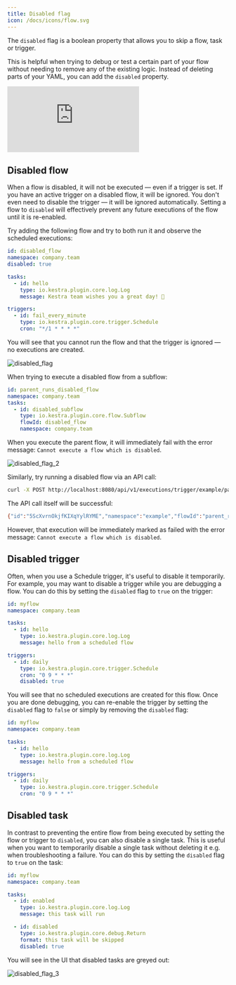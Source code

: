 ```yaml
---
title: Disabled flag
icon: /docs/icons/flow.svg
---
```


The `disabled` flag is a boolean property that allows you to skip a flow, task or trigger.

This is helpful when trying to debug or test a certain part of your flow without needing to remove any of the existing logic. Instead of deleting parts of your YAML, you can add the `disabled` property.

<div class="video-container">
  <iframe src="https://www.youtube.com/embed/FcDsU1YIToI?si=xc5fuRlIDaWNUjWn" title="YouTube video player" frameborder="0" allow="accelerometer; autoplay; clipboard-write; encrypted-media; gyroscope; picture-in-picture; web-share" referrerpolicy="strict-origin-when-cross-origin" allowfullscreen></iframe>
</div>


## Disabled flow

When a flow is disabled, it will not be executed — even if a trigger is set. If you have an active trigger on a disabled flow, it will be ignored. You don't even need to disable the trigger — it will be ignored automatically. Setting a flow to `disabled` will effectively prevent any future executions of the flow until it is re-enabled.

Try adding the following flow and try to both run it and observe the scheduled executions:

```yaml
id: disabled_flow
namespace: company.team
disabled: true

tasks:
  - id: hello
    type: io.kestra.plugin.core.log.Log
    message: Kestra team wishes you a great day! 👋

triggers:
  - id: fail_every_minute
    type: io.kestra.plugin.core.trigger.Schedule
    cron: "*/1 * * * *"
```

You will see that you cannot run the flow and that the trigger is ignored — no executions are created.

![disabled_flag](../../concepts/disabled_flag_1.png)

When trying to execute a disabled flow from a subflow:

```yaml
id: parent_runs_disabled_flow
namespace: company.team
tasks:
  - id: disabled_subflow
    type: io.kestra.plugin.core.flow.Subflow
    flowId: disabled_flow
    namespace: company.team
```

When you execute the parent flow, it will immediately fail with the error message: `Cannot execute a flow which is disabled`.

![disabled_flag_2](../../concepts/disabled_flag_2.png)

Similarly, try running a disabled flow via an API call:

```bash
curl -X POST http://localhost:8080/api/v1/executions/trigger/example/parent_runs_disabled_flow
```

The API call itself will be successful:

```bash
{"id":"5ScXvrnOkjfKIXqYylRYME","namespace":"example","flowId":"parent_runs_disabled_flow","flowRevision":1,"state":{"current":"CREATED","histories":[{"state":"CREATED","date":"2024-01-19T20:38:48.474047013Z"}],"duration":"PT0.011094958S","startDate":"2024-01-19T20:38:48.474047013Z"},"originalId":"5ScXvrnOkjfKIXqYylRYME"}%
```

However, that execution will be immediately marked as failed with the error message: `Cannot execute a flow which is disabled`.

## Disabled trigger

Often, when you use a Schedule trigger, it's useful to disable it temporarily. For example, you may want to disable a trigger while you are debugging a flow. You can do this by setting the `disabled` flag to `true` on the trigger:

```yaml
id: myflow
namespace: company.team

tasks:
  - id: hello
    type: io.kestra.plugin.core.log.Log
    message: hello from a scheduled flow

triggers:
  - id: daily
    type: io.kestra.plugin.core.trigger.Schedule
    cron: "0 9 * * *"
    disabled: true
```

You will see that no scheduled executions are created for this flow. Once you are done debugging, you can re-enable the trigger by setting the `disabled` flag to `false` or simply by removing the `disabled` flag:

```yaml
id: myflow
namespace: company.team

tasks:
  - id: hello
    type: io.kestra.plugin.core.log.Log
    message: hello from a scheduled flow

triggers:
  - id: daily
    type: io.kestra.plugin.core.trigger.Schedule
    cron: "0 9 * * *"
```

## Disabled task

In contrast to preventing the entire flow from being executed by setting the flow or trigger to `disabled`, you can also disable a single task. This is useful when you want to temporarily disable a single task without deleting it e.g. when troubleshooting a failure. You can do this by setting the `disabled` flag to `true` on the task:

```yaml
id: myflow
namespace: company.team

tasks:
  - id: enabled
    type: io.kestra.plugin.core.log.Log
    message: this task will run

  - id: disabled
    type: io.kestra.plugin.core.debug.Return
    format: this task will be skipped
    disabled: true
```

You will see in the UI that disabled tasks are greyed out:

![disabled_flag_3](../../concepts/disabled_flag_3.png)

